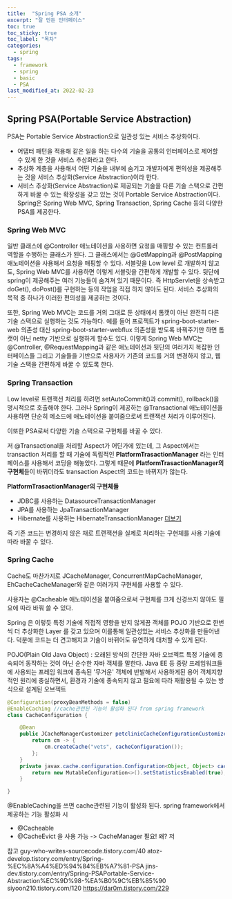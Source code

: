 ```yaml
---
title:  "Spring PSA 소개"
excerpt: "잘 만든 인터페이스"
toc: true
toc_sticky: true
toc_label: "목차"
categories:
  - spring
tags:
  - framework
  - spring
  - basic
  - PSA
last_modified_at: 2022-02-23
---
```


## Spring PSA(Portable Service Abstraction)
PSA는 Portable Service Abstraction으로 일관성 있는 서비스 추상화이다. 

- 어댑터 패턴을 적용해 같은 일을 하는 다수의 기술을 공통의 인터페이스로 제어할 수 있게 한 것을 서비스 추상화라고 한다.
- 추상화 계층을 사용해서 어떤 기술을 내부에 숨기고 개발자에게 편의성을 제공해주는 것을 서비스 추상화(Service Abstraction)이라 한다. 
- 서비스 추상화(Service Abstraction)로 제공되는 기술을 다른 기술 스택으로 간편하게 바꿀 수 있는 확장성을 갖고 있는 것이 Portable Service Abstraction이다.
Spring은 Spring Web MVC, Spring Transaction, Spring Cache 등의 다양한 PSA를 제공한다.

### Spring Web MVC
일반 클래스에 @Controller 애노테이션을 사용하면 요청을 매핑할 수 있는 컨트롤러 역할을 수행하는 클래스가 된다. 그 클래스에서는 @GetMapping과 @PostMapping 애노테이션을 사용해서 요청을 매핑할 수 있다.
서블릿을 Low level 로 개발하지 않고도, Spring Web MVC를 사용하면 이렇게 서블릿을 간편하게 개발할 수 있다. 뒷단에 spring이 제공해주는 여러 기능들이 숨겨져 있기 때문이다.
즉 HttpServlet을 상속받고 doGet(), doPost()를 구현하는 등의 작업을 직접 하지 않아도 된다.
서비스 추상화의 목적 중 하나가 이러한 편의성을 제공하는 것이다.

또한, Spring Web MVC는 코드를 거의 그대로 둔 상태에서 톰캣이 아닌 완전히 다른 기술 스택으로 실행하는 것도 가능하다.
예를 들어 프로젝트가 spring-boot-starter-web 의존성 대신 spring-boot-starter-webflux 의존성을 받도록 바꿔주기만 하면 톰캣이 아닌 netty 기반으로 실행하게 할수도 있다.
이렇게 Spring Web MVC는 @Controller, @RequestMapping과 같은 애노테이션과 뒷단의 여러가지 복잡한 인터페이스들 그리고 기술들을 기반으로 사용자가 기존의 코드를 거의 변경하지 않고, 웹 기술 스택을 간편하게 바꿀 수 있도록 한다.

 

### Spring Transaction
Low level로 트랜잭션 처리를 하려면 setAutoCommit()과 commit(), rollback()을 명시적으로 호출해야 한다. 그러나 Spring이 제공하는 @Transactional 애노테이션을 사용하면 단순히 메소드에 애노테이션을 붙여줌으로써 트랜잭션 처리가 이루어진다.

이또한 PSA로써 다양한 기술 스택으로 구현체를 바꿀 수 있다.

저 @Transactional을 처리할 Aspect가 어딘가에 있는데, 그 Aspect에서는 transaction 처리를 할 때 기술에 독립적인 **PlatformTrasactionManager** 라는 인터페이스를 사용해서 코딩을 해놓았다. 그렇게 때문에 **PlatformTrasactionManager의 구현체**들이 바뀌더라도 transaction Aspect의 코드는 바뀌지가 않는다.

**PlatformTrasactionManager의 구현체들**
- JDBC를 사용하는 DatasourceTransactionManager
- JPA를 사용하는 JpaTransactionManager
- Hibernate를 사용하는 HibernateTransactionManager
[더보기](https://docs.spring.io/spring-framework/docs/current/javadoc-api/org/springframework/transaction/PlatformTransactionManager.html)

즉 기존 코드는 변경하지 않은 채로 트랜잭션을 실제로 처리하는 구현체를 사용 기술에 따라 바꿀 수 있다.

 

### Spring Cache
Cache도 마찬가지로 JCacheManager, ConcurrentMapCacheManager, EhCacheCacheManager와 같은 여러가지 구현체를 사용할 수 있다.

사용자는 @Cacheable 애노테이션을 붙여줌으로써 구현체를 크게 신경쓰지 않아도 필요에 따라 바꿔 쓸 수 있다.

Spring 은 이렇듯 특정 기술에 직접적 영향을 받지 않게끔 객체를 POJO 기반으로 한번씩 더 추상화한 Layer 를 갖고 있으며 이를통해 일관성있는 서비스 추상화를 만들어낸다. 덕분에 코드는 더 견고해지고 기술이 바뀌어도 유연하게 대처할 수 있게 된다.

POJO(Plain Old Java Object) : 오래된 방식의 간단한 자바 오브젝트
특정 기술에 종속되어 동작하는 것이 아닌 순수한 자바 객체를 말한다.
Java EE 등 중량 프레임워크들에 사용되는 프레임 워크에 종속된 '무거운' 객체에 반발해서 사용하게된 용어
객체지향적인 원리에 충실하면서, 환경과 기술에 종속되지 않고 필요에 따라 재활용될 수 있는 방식으로 설계된 오브젝트
 
```java
@Configuration(proxyBeanMethods = false)
@EnableCaching //cache관련된 기능이 활성화 된다 from spring framework
class CacheConfiguration {

	@Bean
	public JCacheManagerCustomizer petclinicCacheConfigurationCustomizer() {
		return cm -> {
			cm.createCache("vets", cacheConfiguration());
		};
	}
	private javax.cache.configuration.Configuration<Object, Object> cacheConfiguration() {
		return new MutableConfiguration<>().setStatisticsEnabled(true);
	}

}
```

@EnableCaching을 쓰면 cache관련된 기능이 활성화 된다. spring framework에서 제공하는 기능 
활성화 시 
- @Cacheable
- @CacheEvict
을 사용 가능 -> CacheManager 필요! 왜? 저 

참고
guy-who-writes-sourcecode.tistory.com/40
atoz-develop.tistory.com/entry/Spring-%EC%8A%A4%ED%94%84%EB%A7%81-PSA
jins-dev.tistory.com/entry/Spring-PSAPortable-Service-Abstraction%EC%9D%98-%EA%B0%9C%EB%85%90
siyoon210.tistory.com/120
https://dar0m.tistory.com/229
